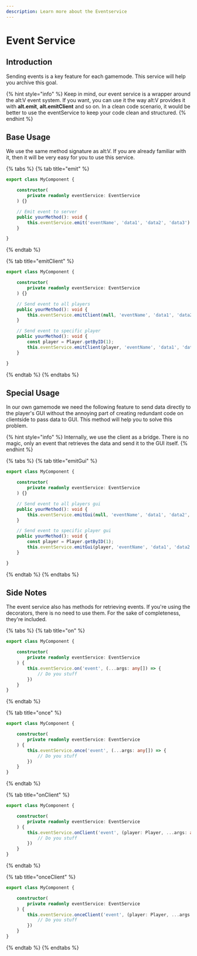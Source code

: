 ```yaml
---
description: Learn more about the Eventservice
---
```


# Event Service

## Introduction

Sending events is a key feature for each gamemode. This service will help you archive this goal.

{% hint style="info" %}
Keep in mind, our event service is a wrapper around the alt:V event system. If you want, you can use it the way alt:V provides it with **alt.emit**, **alt.emitClient** and so on. In a clean code scenario, it would be better to use the eventService to keep your code clean and structured.
{% endhint %}

## Base Usage

We use the same method signature as alt:V. If you are already familiar with it, then it will be very easy for you to use this service.

{% tabs %}
{% tab title="emit" %}
```typescript
export class MyComponent {

    constructor(
        private readonly eventService: EventService
    ) {}

    // Emit event to server
    public yourMethod(): void {
        this.eventService.emit('eventName', 'data1', 'data2', 'data3')
    }

}
```
{% endtab %}

{% tab title="emitClient" %}
```typescript
export class MyComponent {

    constructor(
        private readonly eventService: EventService
    ) {}

    // Send event to all players
    public yourMethod(): void {
        this.eventService.emitClient(null, 'eventName', 'data1', 'data2', 'data3')
    }

    // Send event to specific player
    public yourMethod(): void {
        const player = Player.getByID(1);
        this.eventService.emitClient(player, 'eventName', 'data1', 'data2')
    }

}
```
{% endtab %}
{% endtabs %}

## Special Usage

In our own gamemode we need the following feature to send data directly to the player's GUI without the annoying part of creating redundant code on clientside to pass data to GUI. This method will help you to solve this problem.

{% hint style="info" %}
Internally, we use the client as a bridge. There is no magic, only an event that retrieves the data and send it to the GUI itself.
{% endhint %}

{% tabs %}
{% tab title="emitGui" %}
```typescript
export class MyComponent {

    constructor(
        private readonly eventService: EventService
    ) {}

    // Send event to all players gui
    public yourMethod(): void {
        this.eventService.emitGui(null, 'eventName', 'data1', 'data2', 'data3')
    }

    // Send event to specific player gui
    public yourMethod(): void {
        const player = Player.getByID(1);
        this.eventService.emitGui(player, 'eventName', 'data1', 'data2')
    }

}
```
{% endtab %}
{% endtabs %}

## Side Notes

The event service also has methods for retrieving events. If you're using the decorators, there is no need to use them. For the sake of completeness, they're included.

{% tabs %}
{% tab title="on" %}
```typescript
export class MyComponent {

    constructor(
        private readonly eventService: EventService
    ) {
        this.eventService.on('event', (...args: any[]) => {
            // Do you stuff
        })
    }
}
```
{% endtab %}

{% tab title="once" %}
```typescript
export class MyComponent {

    constructor(
        private readonly eventService: EventService
    ) {
        this.eventService.once('event', (...args: any[]) => {
            // Do you stuff
        })
    }
}
```
{% endtab %}

{% tab title="onClient" %}
```typescript
export class MyComponent {

    constructor(
        private readonly eventService: EventService
    ) {
        this.eventService.onClient('event', (player: Player, ...args: any[]) => {
            // Do you stuff
        })
    }
}
```
{% endtab %}

{% tab title="onceClient" %}
```typescript
export class MyComponent {

    constructor(
        private readonly eventService: EventService
    ) {
        this.eventService.onceClient('event', (player: Player, ...args: any[]) => {
            // Do you stuff
        })
    }
}
```
{% endtab %}
{% endtabs %}

